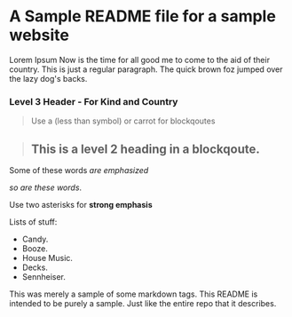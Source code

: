 A Sample README file for a sample website
=========================================

Lorem Ipsum 
Now is the time for all good me to come to
the aid of their country. This is just a 
regular paragraph. The quick brown foz jumped over the lazy dog's backs.

### Level 3 Header - For Kind and Country 

> Use a (less than symbol) or carrot for blockqoutes

> ## This is a level 2 heading in a blockqoute.

Some of these words *are emphasized*

_so are these words_.

Use two asterisks for **strong emphasis**

Lists of stuff:

+	Candy.
+	Booze.
+	House Music.
+	Decks.
+	Sennheiser.

This was merely a sample of some markdown tags. This README is intended to be purely a sample. Just like the entire repo that it describes.